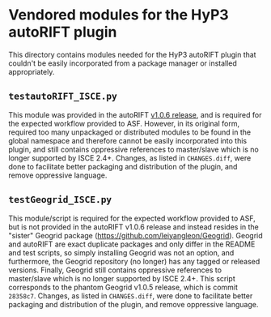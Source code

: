# Vendored modules for the HyP3 autoRIFT plugin

This directory contains modules needed for the HyP3 autoRIFT plugin that couldn't
be easily incorporated from a package manager or installed appropriately.

## `testautoRIFT_ISCE.py`

This module was provided in the autoRIFT 
[v1.0.6 release](https://github.com/leiyangleon/autoRIFT/releases/tag/v1.0.6),
and is required for the  expected workflow provided to ASF. However, in its 
original form, required too many unpackaged or distributed modules to be found
in the global namespace and therefore cannot be easily incorporated into this
plugin, and still contains oppressive references to master/slave which is no longer
supported by ISCE 2.4+. Changes, as listed in `CHANGES.diff`, were done to
facilitate better packaging and distribution of the plugin, and remove oppressive
language.

## `testGeogrid_ISCE.py`

This module/script is required for the expected workflow provided to ASF, but is
not provided in the autoRIFT v1.0.6 release and instead resides in the "sister"
Geogrid package (https://github.com/leiyangleon/Geogrid). Geogrid and autoRIFT
are exact duplicate packages and only differ in the README and test scripts, so
simply installing Geogrid was not an option, and furthermore, the Geogrid
repository (no longer) has any tagged or released versions. Finally, Geogrid still
contains oppressive references to master/slave which is no longer supported by
ISCE 2.4+. This script corresponds to the phantom Geogrid v1.0.5 release, which
is commit `28358c7`. Changes, as listed in `CHANGES.diff`, were done to
facilitate better packaging and distribution of the plugin, and remove oppressive
language.
